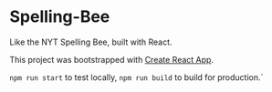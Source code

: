 # Spelling-Bee

Like the NYT Spelling Bee, built with React.

This project was bootstrapped with [Create React App](https://github.com/facebook/create-react-app).

`npm run start` to test locally, `npm run build` to build for production.`